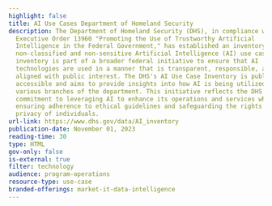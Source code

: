 ```yaml
---
highlight: false
title: AI Use Cases Department of Homeland Security
description: The Department of Homeland Security (DHS), in compliance with
  Executive Order 13960 "Promoting the Use of Trustworthy Artificial
  Intelligence in the Federal Government," has established an inventory of
  non-classified and non-sensitive Artificial Intelligence (AI) use cases. This
  inventory is part of a broader federal initiative to ensure that AI
  technologies are used in a manner that is transparent, responsible, and
  aligned with public interest. The DHS's AI Use Case Inventory is publicly
  accessible and aims to provide insights into how AI is being utilized across
  various branches of the department. This initiative reflects the DHS's
  commitment to leveraging AI to enhance its operations and services while
  ensuring adherence to ethical guidelines and safeguarding the rights and
  privacy of individuals.
url-link: https://www.dhs.gov/data/AI_inventory
publication-date: November 01, 2023
reading-time: 30
type: HTML
gov-only: false
is-external: true
filter: technology
audience: program-operations
resource-type: use-case
branded-offerings: market-it-data-intelligence
---
```

